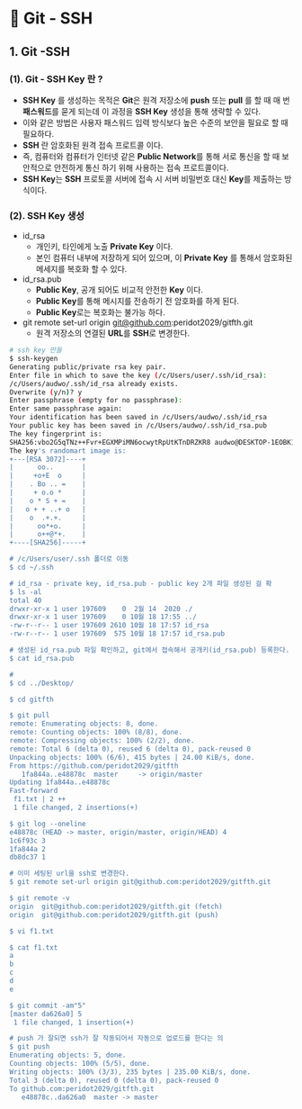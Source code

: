 # 📄 Git - SSH

## 1. Git -SSH

### \(1\). Git - SSH Key 란 ?

* **SSH  Key** 를 생성하는 목적은 **Git**은 원격 저장소에 **push** 또는 **pull**  를 할 때 매 번 **패스워드**를 묻게 되는데 이 과정을 **SSH Key** 생성을 통해 생략할 수 있다.
* 이와 같은 방법은 사용자 패스워드 입력 방식보다 높은 수준의 보안을 필요로 할 때 필요하다.
* **SSH** 란 암호화된 원격 접속 프로트콜 이다.
* 즉,  컴퓨터와 컴퓨터가 인터넷 같은 **Public Network**를 통해 서로 통신을 할 때 보안적으로 안전하게 통신 하기 위해 사용하는 접속 프로트콜이다.
* **SSH Key**는 **SSH** 프로토콜 서버에 접속 시 서버 비밀번호 대신 **Key**를 제출하는 방식이다.

### \(2\).  SSH Key 생성

* id\_rsa
  * 개인키, 타인에게 노출 **Private Key** 이다. 
  * 본인 컴퓨터 내부에 저장하게 되어 있으며, 이 **Private Key** 를 통해서 암호화된 메세지를 복호화 할 수 있다.
* id\_rsa.pub
  * **Public Key**, 공개 되어도 비교적 안전한 **Key** 이다.
  * **Public Key**를 통해 메시지를 전송하기 전 암호화를 하게 된다.
  * **Public Key**로는 복호화는 불가능 하다.
* git remote set-url origin git@github.com:peridot2029/gitfth.git
  * 원격 저장소의 연결된 **URL**를 **SSH**로 변경한다.

```bash
# ssh key 만들
$ ssh-keygen
Generating public/private rsa key pair.
Enter file in which to save the key (/c/Users/user/.ssh/id_rsa):
/c/Users/audwo/.ssh/id_rsa already exists.
Overwrite (y/n)? y
Enter passphrase (empty for no passphrase):
Enter same passphrase again:
Your identification has been saved in /c/Users/audwo/.ssh/id_rsa
Your public key has been saved in /c/Users/audwo/.ssh/id_rsa.pub
The key fingerprint is:
SHA256:vbo2G5qTNz++Fvr+EGXMPiMN6ocwytRpUtKTnDRZKR8 audwo@DESKTOP-1EOBK1S
The key's randomart image is:
+---[RSA 3072]----+
|      oo..       |
|     +o+E  o     |
|    . Bo .. =    |
|     + o.o *     |
|    o * S + =    |
|   o + + ..+ o   |
|    o  .+.+.     |
|      oo*+o.     |
|      o++@*+.    |
+----[SHA256]-----+

# /c/Users/user/.ssh 폴더로 이동
$ cd ~/.ssh

# id_rsa - private key, id_rsa.pub - public key 2개 파일 생성된 걸 확
$ ls -al
total 40
drwxr-xr-x 1 user 197609    0  2월 14  2020 ./
drwxr-xr-x 1 user 197609    0 10월 18 17:55 ../
-rw-r--r-- 1 user 197609 2610 10월 18 17:57 id_rsa
-rw-r--r-- 1 user 197609  575 10월 18 17:57 id_rsa.pub

# 생성된 id_rsa.pub 파일 확인하고, git에서 접속해서 공개키(id_rsa.pub) 등록한다.
$ cat id_rsa.pub

# 
$ cd ../Desktop/

$ cd gitfth

$ git pull
remote: Enumerating objects: 8, done.
remote: Counting objects: 100% (8/8), done.
remote: Compressing objects: 100% (2/2), done.
remote: Total 6 (delta 0), reused 6 (delta 0), pack-reused 0
Unpacking objects: 100% (6/6), 415 bytes | 24.00 KiB/s, done.
From https://github.com/peridot2029/gitfth
   1fa844a..e48878c  master     -> origin/master
Updating 1fa844a..e48878c
Fast-forward
 f1.txt | 2 ++
 1 file changed, 2 insertions(+)

$ git log --oneline
e48878c (HEAD -> master, origin/master, origin/HEAD) 4
1c6f93c 3
1fa844a 2
db8dc37 1

# 이미 세팅된 url을 ssh로 변경한다.
$ git remote set-url origin git@github.com:peridot2029/gitfth.git

$ git remote -v
origin  git@github.com:peridot2029/gitfth.git (fetch)
origin  git@github.com:peridot2029/gitfth.git (push)

$ vi f1.txt

$ cat f1.txt
a
b
c
d
e

$ git commit -am"5"
[master da626a0] 5
 1 file changed, 1 insertion(+)

# push 가 잘되면 ssh가 잘 작동되어서 자동으로 업로드를 한다는 의
$ git push
Enumerating objects: 5, done.
Counting objects: 100% (5/5), done.
Writing objects: 100% (3/3), 235 bytes | 235.00 KiB/s, done.
Total 3 (delta 0), reused 0 (delta 0), pack-reused 0
To github.com:peridot2029/gitfth.git
   e48878c..da626a0  master -> master
```



